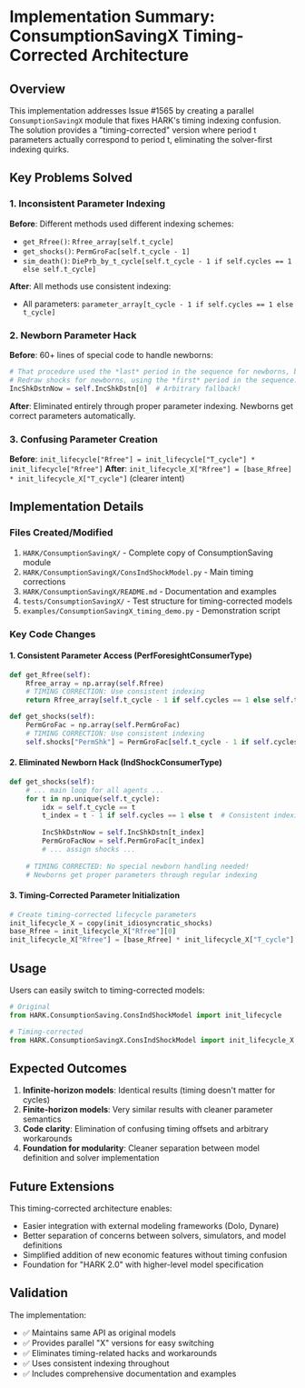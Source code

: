 # Implementation Summary: ConsumptionSavingX Timing-Corrected Architecture

## Overview

This implementation addresses Issue #1565 by creating a parallel `ConsumptionSavingX` module that fixes HARK's timing indexing confusion. The solution provides a "timing-corrected" version where period t parameters actually correspond to period t, eliminating the solver-first indexing quirks.

## Key Problems Solved

### 1. Inconsistent Parameter Indexing
**Before**: Different methods used different indexing schemes:
- `get_Rfree()`: `Rfree_array[self.t_cycle]`
- `get_shocks()`: `PermGroFac[self.t_cycle - 1]`
- `sim_death()`: `DiePrb_by_t_cycle[self.t_cycle - 1 if self.cycles == 1 else self.t_cycle]`

**After**: All methods use consistent indexing:
- All parameters: `parameter_array[t_cycle - 1 if self.cycles == 1 else t_cycle]`

### 2. Newborn Parameter Hack
**Before**: 60+ lines of special code to handle newborns:
```python
# That procedure used the *last* period in the sequence for newborns, but that's not right
# Redraw shocks for newborns, using the *first* period in the sequence. Approximation.
IncShkDstnNow = self.IncShkDstn[0]  # Arbitrary fallback!
```

**After**: Eliminated entirely through proper parameter indexing. Newborns get correct parameters automatically.

### 3. Confusing Parameter Creation
**Before**: `init_lifecycle["Rfree"] = init_lifecycle["T_cycle"] * init_lifecycle["Rfree"]`
**After**: `init_lifecycle_X["Rfree"] = [base_Rfree] * init_lifecycle_X["T_cycle"]` (clearer intent)

## Implementation Details

### Files Created/Modified
1. `HARK/ConsumptionSavingX/` - Complete copy of ConsumptionSaving module
2. `HARK/ConsumptionSavingX/ConsIndShockModel.py` - Main timing corrections
3. `HARK/ConsumptionSavingX/README.md` - Documentation and examples
4. `tests/ConsumptionSavingX/` - Test structure for timing-corrected models
5. `examples/ConsumptionSavingX_timing_demo.py` - Demonstration script

### Key Code Changes

#### 1. Consistent Parameter Access (PerfForesightConsumerType)
```python
def get_Rfree(self):
    Rfree_array = np.array(self.Rfree)
    # TIMING CORRECTION: Use consistent indexing
    return Rfree_array[self.t_cycle - 1 if self.cycles == 1 else self.t_cycle]

def get_shocks(self):
    PermGroFac = np.array(self.PermGroFac)
    # TIMING CORRECTION: Use consistent indexing  
    self.shocks["PermShk"] = PermGroFac[self.t_cycle - 1 if self.cycles == 1 else self.t_cycle]
```

#### 2. Eliminated Newborn Hack (IndShockConsumerType)
```python
def get_shocks(self):
    # ... main loop for all agents ...
    for t in np.unique(self.t_cycle):
        idx = self.t_cycle == t
        t_index = t - 1 if self.cycles == 1 else t  # Consistent indexing
        
        IncShkDstnNow = self.IncShkDstn[t_index]
        PermGroFacNow = self.PermGroFac[t_index]
        # ... assign shocks ...
    
    # TIMING CORRECTED: No special newborn handling needed!
    # Newborns get proper parameters through regular indexing
```

#### 3. Timing-Corrected Parameter Initialization
```python
# Create timing-corrected lifecycle parameters
init_lifecycle_X = copy(init_idiosyncratic_shocks)
base_Rfree = init_lifecycle_X["Rfree"][0]
init_lifecycle_X["Rfree"] = [base_Rfree] * init_lifecycle_X["T_cycle"]
```

## Usage

Users can easily switch to timing-corrected models:

```python
# Original
from HARK.ConsumptionSaving.ConsIndShockModel import init_lifecycle

# Timing-corrected  
from HARK.ConsumptionSavingX.ConsIndShockModel import init_lifecycle_X
```

## Expected Outcomes

1. **Infinite-horizon models**: Identical results (timing doesn't matter for cycles)
2. **Finite-horizon models**: Very similar results with cleaner parameter semantics
3. **Code clarity**: Elimination of confusing timing offsets and arbitrary workarounds
4. **Foundation for modularity**: Cleaner separation between model definition and solver implementation

## Future Extensions

This timing-corrected architecture enables:
- Easier integration with external modeling frameworks (Dolo, Dynare)
- Better separation of concerns between solvers, simulators, and model definitions  
- Simplified addition of new economic features without timing confusion
- Foundation for "HARK 2.0" with higher-level model specification

## Validation

The implementation:
- ✅ Maintains same API as original models
- ✅ Provides parallel "X" versions for easy switching
- ✅ Eliminates timing-related hacks and workarounds
- ✅ Uses consistent indexing throughout
- ✅ Includes comprehensive documentation and examples